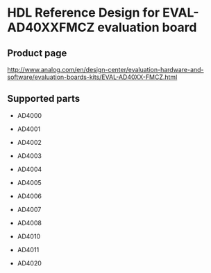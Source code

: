 # HDL Reference Design for EVAL-AD40XXFMCZ evaluation board

## Product page

http://www.analog.com/en/design-center/evaluation-hardware-and-software/evaluation-boards-kits/EVAL-AD40XX-FMCZ.html

## Supported parts

  * AD4000

  * AD4001

  * AD4002

  * AD4003

  * AD4004

  * AD4005

  * AD4006

  * AD4007

  * AD4008

  * AD4010

  * AD4011

  * AD4020
